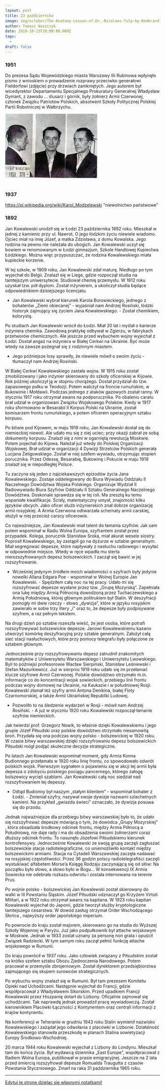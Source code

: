 ```yaml
---
layout: post
title: 23 października
image: img/october/The-Anatomy-Lesson-of-Dr.-Nicolaes-Tulp-by-Rembrandt.jpg
author: Tomasz Waszczyk
date: 2018-10-23T10:00:00.000Z
tags:
  - 
draft: false
---
```


### 1951

Do prezesa Sądu Wojewódzkiego miasta Warszawy Ilii Rubinowa wpłynęło pismo z wnioskiem o prowadzenie rozprawy przeciwko generałowi Fieldorfowi (zdjęcie)  przy drzwiach zamkniętych. Jego autorem był wicedyrektor Departamentu Specjalnego Prokuratury Generalnej Władysław Dymant, z zawodu ... ślusarz i górnik, były żołnierz Armii Czerwonej, członek Związku Patriotów Polskich, absolwent Szkoły Politycznej Polskiej Partii Robotniczej w Wałbrzychu.

<img src="./img/october/fieldorf.jpg"/><br><br>

### 1937

https://pl.wikipedia.org/wiki/Karol_Modzelewski "niewolnictwo państwowe"

### 1892

Jan Kowalewski urodził się w Łodzi 23 października 1892 roku. Mieszkał w jednej z kamienic przy ul. Nawrot. O jego łódzkim życiu niewiele wiadomo. Ojciec miał na imię Józef, a matka Zdzisława, z domu Kowalska. Jego rodzina na pewno nie należała do ubogich. Jan Kowalewski uczył się bowiem w renomowanym w Łodzi gimnazjum, Szkole Handlowej Kupiectwa Łódzkiego. Można więc przypuszczać, że rodzina Kowalewskiego miała kupieckie korzenie.

W tej szkole, w 1909 roku, Jan Kowalewski zdał maturę. Niedługo po tym wyjechał do Belgii. Znalazł się w Liege, gdzie rozpoczął studia na tamtejszym uniwersytecie. Studiował chemię przemysłu. W 1912 roku uzyskał tzw. pół dyplom. Został inżynierem, a ukończył studia będące odpowiednikiem dzisiejszego licencjatu.

- Jan Kowalewski wybrał kierunek Karola Borowieckiego, jednego z bohaterów „Ziemi obiecanej” - wyjaśniał nam Andrzej Rosiński, łódzki historyk zajmujący się życiem Jana Kowalewskiego. - Został chemikiem, kolorystą.

Po studiach Jan Kowalewski wrócił do Łodzi. Miał 20 lat i myślał o karierze inżyniera chemika. Zawodową praktykę odbywał w Zgierzu, w fabrykach przetworów chemicznych. Ale jeszcze przed wybuchem wojny wyjechał z Łodzi. Dostał angaż na inżyniera w Białej Cerkwi na Ukrainie. Być może wtedy na zawsze pożegnał się z rodzinnym miastem.

- Jego późniejsze losy sprawiły, że niewiele mówił o swoim życiu - tłumaczył nam Andrzej Rosiński.

W Białej Cerkwi Kowalewskiego zastała wojna. W 1915 roku został zmobilizowany i jako inżynier skierowany do szkoły oficerskiej w Kijowie. Rok później ukończył ją w stopniu chorążego. Dostał przydział do tzw. zapasowego pułku w Teodozji. Potem walczył na froncie rumuńskim, w Bukowinie i Mołdawii. Podczas jednego z ataków gazowych został ranny. W styczniu 1917 roku otrzymał awans na podporucznika. Po obaleniu caratu brał udział w organizowani Związku Wojskowego Polaków. Kiedy w 1917 roku sformowano w Besarabii II Korpus Polski na Ukrainie, został komisarzem frontu rumuńskiego, a potem oficerem operacyjnym sztabu korpusu.

Po bitwie pod Kijowem, w maju 1918 roku, Jan Kowalewski dostał się do niemieckiej niewoli. Ale udało mu się z niej uciec; przy okazji zabrał ze sobą dokumenty korpusu. Znalazł się z nimi w ogarniętą rewolucją Moskwie. Potem pojechał do Kijowa. Należał już wtedy do Polskiej Organizacji Wojskowej. Brał udział w organizacji 4 Dywizji Strzelców Polskich generała Lucjana Żeligowskiego. Został w niej szefem wywiadu, otrzymując stopień porucznika. Przez Odessę, Besarabię, Bukowinę i Pokucie w maju 1919 znalazł się w niepodległej Polsce.

Tu zaczyna się jeden z najciekawszych epizodów życia Jana Kowalewskiego. Zostaje oddelegowany do Biura Wywiadu Oddziału II Naczelnego Dowództwa Wojska Polskiego. Organizuje Wydział II Radiowywiadu Biura Szyfrów Oddziału II Sztabu Generalnego Naczelnego Dowództwa. Doskonale sprawdza się w tej roli. Ma zresztą ku temu wspaniałe kwalifikacje. Ścisły, matematyczny umysł, znajomość kilku języków obcych. Jako oficer służb inżynierskich znał dobrze organizację armii rosyjskiej. A Armia Czerwona odtwarzała schematy armii carskiej, służyli w niej przecież carscy oficerowie.

Co najważniejsze, Jan Kowalewski miał talent do łamania szyfrów. Jak sam potem wspominał w Radiu Wolna Europa, szyfrantem został przez przypadek. Kolega, porucznik Stanisław Sroka, miał akurat wesele siostry. Poprosił Kowalewskiego, by zastąpił go na dyżurze w sztabie generalnym. Miał segregować depesze, które napływały z nasłuchu radiowego i wysyłać w odpowiednie miejsce. Wtedy w ręce wpadła mu sterta nierozszyfrowanych depesz bolszewickich. I zaczął się bawić w jej rozszyfrowanie.

- Wcześniej jedynym źródłem moich wiadomości o szyfrach były jedynie nowelki Allana Edgara Poe - wspominał w Wolnej Europie Jan Kowalewski. - Spędziłem całą noc na tej pracy. Udało mi się rozszyfrować depesze wysłane przez tzw. „Grupę Mozyrską”. Zapełniała ona lukę między Armią Północną dowodzoną przez Tuchaczewskiego a Armią Południową, której głównym politrukiem był Stalin. W deszyfracji pomogły mi dwie rzeczy - słowo „dywizja”, które w języku rosyjskim zawierało w sobie trzy litery „i” oraz to, że depesze były podpisywane szyfrem, a raz pełnym tekstem.

Na drugi dzień po sztabie rozeszła wieść, że jest osoba, które potrafi rozszyfrowywać bolszewickie depesze. Janowi Kowalewskiemu kazano utworzyć komórkę deszyfracyjną przy sztabie generalnym. Założył całą sieć stacji nasłuchowych, które przy pomocy telegrafu były połączone ze sztabem głównym.

Jednocześnie przy rozszyfrowywaniu depesz zatrudnił znakomitych matematyków z Uniwersytetu Warszawskiego i Uniwersytetu Lwowskiego. Byli to późniejsi profesorowie Wacław Sierpiński, Stanisław Leśniewski i Stefan Mazurkiewicz. Już w sierpniu 1919 roku udało się im przełamać klucze szyfrowe Armii Czerwonej. Polskie dowództwo otrzymało m.in. informacje co do koncentracji wojsk sowieckich, przebiegu linii frontu podczas wojny domowej na Ukrainie, na Kaukazie i w południowej Rosji. Kowalewski złamał też szyfry armii Antona Denikina, białej Floty Czarnomorskiej, a także Armii Ukraińskiej Republiki Ludowej.

- Pozwoliło to na śledzenie wydarzeń w Rosji - mówił nam Andrzej Rosiński. - A już w styczniu 1920 roku Kowalewski rozpoczął łamanie szyfrów niemieckich.

Jak twierdzi prof. Grzegorz Nowik, to właśnie dzięki Kowalewskiemu i jego grupie Józef Piłsudski oraz polskie dowództwo otrzymało niesamowitą broń. Przydała się ona podczas wojny polsko - bolszewickiej w 1920 roku. W czasie bitwy warszawskiej dzięki rozszyfrowaniu depesz bolszewickich Piłsudski mógł podjąć skuteczne decyzje strategiczne.

Po latach Jan Kowalewski wspominał moment, gdy Armia Konna Budionnego przełamała w 1920 roku linię frontu, co spowodowało odwrót polskich wojsk. Pierwszym sygnałem o pojawieniu się w akcji tej armii była depesza o zdobyciu polskiego pociągu pancernego, którego załogę bolszewicy wycięli szablami. Jan Kowalewski całą noc siedział nad rozszyfrowaniem tej depeszy.

- Odtąd Budionny był naszym „stałym klientem” - wspominał bohater z Łodzi. - Zmieniał szyfry, nazywał swoje dywizje nazwami szlachetnych kamieni. Na przykład „gwiazda świeci” oznaczało, że dywizja posuwa się do przodu.

Jednak najważniejsze dla przebiegu bitwy warszawskiej było to, że udało się rozszyfrować depesze mówiącą o tym, że dowódca „Grupy Mozyrskiej” , która obsadzała środkowy odcinek frontu, między Armia Północą a Południową, nie daje rady i ma do obsadzenia swoimi żołnierzami coraz dłuższy odcinek frontu. To nasunęło Józefowi Piłsudskiemu kierunek kontrofensywy. Jednocześnie Kowalewski ze swoją grupą zaczęli zagłuszać bolszewickie stacje radiotelegraficzne, co uniemożliwiło kontakt między bolszewickimi armiami. Stacja na Cytadeli Warszawskiej zaczęła nadawać na rosyjskiej częstotliwości. Przez 36 godzin polscy radiotelegrafiści zaczęli wystukiwać alfabetem Morse’a Księgę Rodzaju zaczynającą się od słów: Na początku było słowo, a słowo było w Bogu... W konsekwencji IX Armia Sowiecka nie odebrała rozkazu odwrotu i została internowana na terenie Prus.

Po wojnie polsko - bolszewickiej Jan Kowalewski został skierowany do walki w III Powstaniu Śląskim. Józef Piłsudski odznaczył go Krzyżem Virtuti Militari, a w 1922 roku otrzymał awans na kapitana. W 1923 roku kapitan Kowalewski wyjechał do Japonii, gdzie tworzył służby kryptologiczne tamtejszego cesarstwa. W dowód zasług otrzymał Order Wschodzącego Słońca , najwyższy order japońskiego imperium.

Po powrocie do kraju został majorem, skierowano go na studia do Wyższej Szkoły Wojennej w Paryżu. Już jako podpułkownik był attache wojskowym w Moskwie. Jednak w 1933 został uznany za personę non grata i opuścił Związek Radziecki. W tym samym roku zaczął pełnić funkcję attache wojskowego w Rumunii.

Do kraju powrócił w 1937 roku. Jako człowiek związany z Piłsudskim został na krótko szefem sztabu Obozu Zjednoczenia Narodowego. Potem pracował w przemyśle zbrojeniowym. Został dyrektorem przedsiębiorstwa zajmującego się skupem surowców strategicznych.

Po wybuchu wojny znalazł się w Rumunii. Był tam prezesem Komitetu Opieki nad Uchodźcami. Następnie wyjechał do Francji, gdzie współpracował z Władysławem Sikorskim. Przed upadkiem Francji Kowalewski przez Hiszpanię dotarł do Lizbony. Oficjalnie zajmował się uchodźcami. Tak naprawdę jednak prowadził pracę wywiadowczą. Został kierownikiem Placówki Łączności z Kontynentem oraz centrali informacji z krajów kontynentu.

Na konferencji w Teheranie w grudniu 1943 roku Stalin wymienił nazwisko Kowalewskiego i zażądał jego odwołania z placówki w Lizbonie. Działalność Kowalewskiego stanowiła przeszkodę w planach Stalina sowietyzacji Europy Środkowo-Wschodniej.

20 marca 1944 roku Kowalewski wyjechał z Lizbony do Londynu. Mieszkał tam do końca życia. Był wydawcą dziennika „East Europe”, współpracował z Radiem Wolna Europa, publikował w prasie emigracyjnej. Jeszcze na 2 lata przed śmiercią rozszyfrował depesze Romualda Traugutta z czasów Powstania Styczniowego. Zmarł na raka 31 października 1965 roku.

---

<a href="https://github.com/TomaszWaszczyk/historia.waszczyk.com/edit/master/src/content/october-23.md" target="_blank">Edytuj tę stronę dzieląc się własnymi notatkami!</a>
